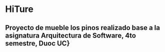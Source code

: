# HiTure
Proyecto de mueble los pinos realizado base a la asignatura Arquitectura de Software, 4to semestre, Duoc UC}
--
